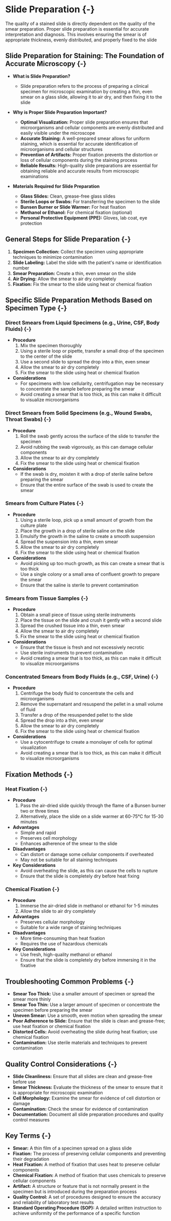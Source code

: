 # Slide Preparation {-}

The quality of a stained slide is directly dependent on the quality of the smear preparation. Proper slide preparation is essential for accurate interpretation and diagnosis. This involves ensuring the smear is of appropriate thickness, evenly distributed, and properly fixed to the slide

## **Slide Preparation for Staining: The Foundation of Accurate Microscopy** {-}

*   **What is Slide Preparation?**
    *   Slide preparation refers to the process of preparing a clinical specimen for microscopic examination by creating a thin, even smear on a glass slide, allowing it to air dry, and then fixing it to the slide

*   **Why is Proper Slide Preparation Important?**
    *   **Optimal Visualization:** Proper slide preparation ensures that microorganisms and cellular components are evenly distributed and easily visible under the microscope
    *   **Accurate Staining:** A well-prepared smear allows for uniform staining, which is essential for accurate identification of microorganisms and cellular structures
    *   **Prevention of Artifacts:** Proper fixation prevents the distortion or loss of cellular components during the staining process
    *   **Reliable Results:** High-quality slide preparations are essential for obtaining reliable and accurate results from microscopic examinations

*   **Materials Required for Slide Preparation**
    *   **Glass Slides:** Clean, grease-free glass slides
    *   **Sterile Loops or Swabs:** For transferring the specimen to the slide
    *   **Bunsen Burner or Slide Warmer:** For heat fixation
    *   **Methanol or Ethanol:** For chemical fixation (optional)
    *   **Personal Protective Equipment (PPE):** Gloves, lab coat, eye protection

## **General Steps for Slide Preparation** {-}

1.  **Specimen Collection:** Collect the specimen using appropriate techniques to minimize contamination
2.  **Slide Labeling:** Label the slide with the patient's name or identification number
3.  **Smear Preparation:** Create a thin, even smear on the slide
4.  **Air Drying:** Allow the smear to air dry completely
5.  **Fixation:** Fix the smear to the slide using heat or chemical fixation

## **Specific Slide Preparation Methods Based on Specimen Type** {-}

### **Direct Smears from Liquid Specimens (e.g., Urine, CSF, Body Fluids)** {-}

*   **Procedure**
    1.  Mix the specimen thoroughly
    2.  Using a sterile loop or pipette, transfer a small drop of the specimen to the center of the slide
    3.  Use a second slide to spread the drop into a thin, even smear
    4.  Allow the smear to air dry completely
    5.  Fix the smear to the slide using heat or chemical fixation
*   **Considerations**
    *   For specimens with low cellularity, centrifugation may be necessary to concentrate the sample before preparing the smear
    *   Avoid creating a smear that is too thick, as this can make it difficult to visualize microorganisms

### **Direct Smears from Solid Specimens (e.g., Wound Swabs, Throat Swabs)** {-}

*   **Procedure**
    1.  Roll the swab gently across the surface of the slide to transfer the specimen
    2.  Avoid rubbing the swab vigorously, as this can damage cellular components
    3.  Allow the smear to air dry completely
    4.  Fix the smear to the slide using heat or chemical fixation
*   **Considerations**
    *   If the swab is dry, moisten it with a drop of sterile saline before preparing the smear
    *   Ensure that the entire surface of the swab is used to create the smear

### **Smears from Culture Plates** {-}

*   **Procedure**
    1.  Using a sterile loop, pick up a small amount of growth from the culture plate
    2.  Place the growth in a drop of sterile saline on the slide
    3.  Emulsify the growth in the saline to create a smooth suspension
    4.  Spread the suspension into a thin, even smear
    5.  Allow the smear to air dry completely
    6.  Fix the smear to the slide using heat or chemical fixation
*   **Considerations**
    *   Avoid picking up too much growth, as this can create a smear that is too thick
    *   Use a single colony or a small area of confluent growth to prepare the smear
    *   Ensure that the saline is sterile to prevent contamination

### **Smears from Tissue Samples** {-}

*   **Procedure**
    1.  Obtain a small piece of tissue using sterile instruments
    2.  Place the tissue on the slide and crush it gently with a second slide
    3.  Spread the crushed tissue into a thin, even smear
    4.  Allow the smear to air dry completely
    5.  Fix the smear to the slide using heat or chemical fixation
*   **Considerations**
    *   Ensure that the tissue is fresh and not excessively necrotic
    *   Use sterile instruments to prevent contamination
    *   Avoid creating a smear that is too thick, as this can make it difficult to visualize microorganisms

### **Concentrated Smears from Body Fluids (e.g., CSF, Urine)** {-}

*   **Procedure**
    1.  Centrifuge the body fluid to concentrate the cells and microorganisms
    2.  Remove the supernatant and resuspend the pellet in a small volume of fluid
    3.  Transfer a drop of the resuspended pellet to the slide
    4.  Spread the drop into a thin, even smear
    5.  Allow the smear to air dry completely
    6.  Fix the smear to the slide using heat or chemical fixation
*   **Considerations**
    *   Use a cytocentrifuge to create a monolayer of cells for optimal visualization
    *   Avoid creating a smear that is too thick, as this can make it difficult to visualize microorganisms

## **Fixation Methods** {-}

### **Heat Fixation** {-}

*   **Procedure**
    1.  Pass the air-dried slide quickly through the flame of a Bunsen burner two or three times
    2.  Alternatively, place the slide on a slide warmer at 60-75°C for 15-30 minutes
*   **Advantages**
    *   Simple and rapid
    *   Preserves cell morphology
    *   Enhances adherence of the smear to the slide
*   **Disadvantages**
    *   Can distort or damage some cellular components if overheated
    *   May not be suitable for all staining techniques
*   **Key Considerations**
    *   Avoid overheating the slide, as this can cause the cells to rupture
    *   Ensure that the slide is completely dry before heat fixing

### **Chemical Fixation** {-}

*   **Procedure**
    1.  Immerse the air-dried slide in methanol or ethanol for 1-5 minutes
    2.  Allow the slide to air dry completely
*   **Advantages**
    *   Preserves cellular morphology
    *   Suitable for a wide range of staining techniques
*   **Disadvantages**
    *   More time-consuming than heat fixation
    *   Requires the use of hazardous chemicals
*   **Key Considerations**
    *   Use fresh, high-quality methanol or ethanol
    *   Ensure that the slide is completely dry before immersing it in the fixative

## **Troubleshooting Common Problems** {-}

*   **Smear Too Thick:** Use a smaller amount of specimen or spread the smear more thinly
*   **Smear Too Thin:** Use a larger amount of specimen or concentrate the specimen before preparing the smear
*   **Uneven Smear:** Use a smooth, even motion when spreading the smear
*   **Poor Adherence to Slide:** Ensure that the slide is clean and grease-free; use heat fixation or chemical fixation
*   **Distorted Cells:** Avoid overheating the slide during heat fixation; use chemical fixation
*   **Contamination:** Use sterile materials and techniques to prevent contamination

## **Quality Control Considerations** {-}

*   **Slide Cleanliness:** Ensure that all slides are clean and grease-free before use
*   **Smear Thickness:** Evaluate the thickness of the smear to ensure that it is appropriate for microscopic examination
*   **Cell Morphology:** Examine the smear for evidence of cell distortion or damage
*   **Contamination:** Check the smear for evidence of contamination
*   **Documentation:** Document all slide preparation procedures and quality control measures

## **Key Terms** {-}

*   **Smear:** A thin film of a specimen spread on a glass slide
*   **Fixation:** The process of preserving cellular components and preventing their degradation
*   **Heat Fixation:** A method of fixation that uses heat to preserve cellular components
*   **Chemical Fixation:** A method of fixation that uses chemicals to preserve cellular components
*   **Artifact:** A structure or feature that is not normally present in the specimen but is introduced during the preparation process
*   **Quality Control:** A set of procedures designed to ensure the accuracy and reliability of laboratory test results
*   **Standard Operating Procedure (SOP):** A detailed written instruction to achieve uniformity of the performance of a specific function
